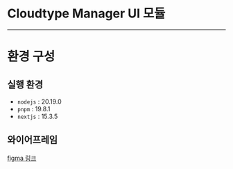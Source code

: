 # Cloudtype Manager UI 모듈
---

# 환경 구성

## 실행 환경

- `nodejs` : 20.19.0
- `pnpm` : 19.8.1
- `nextjs` : 15.3.5

## 와이어프레임

[figma 링크](https://www.figma.com/design/H3MpuwmQq9ec6APXQb61ZL/cloudtype-manager-ui?node-id=0-1&p=f&t=Oa0VNDztv9Orzcax-0)
